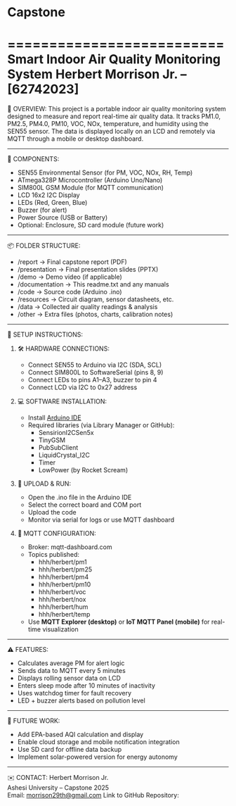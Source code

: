 # Capstone

==========================
Smart Indoor Air Quality Monitoring System
Herbert Morrison Jr. – [62742023]
==========================

📌 OVERVIEW:
This project is a portable indoor air quality monitoring system designed to measure and report real-time air quality data. It tracks PM1.0, PM2.5, PM4.0, PM10, VOC, NOx, temperature, and humidity using the SEN55 sensor. The data is displayed locally on an LCD and remotely via MQTT through a mobile or desktop dashboard.

---

🧰 COMPONENTS:
- SEN55 Environmental Sensor (for PM, VOC, NOx, RH, Temp)
- ATmega328P Microcontroller (Arduino Uno/Nano)
- SIM800L GSM Module (for MQTT communication)
- LCD 16x2 I2C Display
- LEDs (Red, Green, Blue)
- Buzzer (for alert)
- Power Source (USB or Battery)
- Optional: Enclosure, SD card module (future work)

---

📦 FOLDER STRUCTURE:
- /report → Final capstone report (PDF)
- /presentation → Final presentation slides (PPTX)
- /demo → Demo video (if applicable)
- /documentation → This readme.txt and any manuals
- /code → Source code (Arduino .ino)
- /resources → Circuit diagram, sensor datasheets, etc.
- /data → Collected air quality readings & analysis
- /other → Extra files (photos, charts, calibration notes)

---

🔧 SETUP INSTRUCTIONS:

1. 🛠 HARDWARE CONNECTIONS:
   - Connect SEN55 to Arduino via I2C (SDA, SCL)
   - Connect SIM800L to SoftwareSerial (pins 8, 9)
   - Connect LEDs to pins A1–A3, buzzer to pin 4
   - Connect LCD via I2C to 0x27 address

2. 💻 SOFTWARE INSTALLATION:
   - Install [Arduino IDE](https://www.arduino.cc/en/software)
   - Required libraries (via Library Manager or GitHub):
     - SensirionI2CSen5x
     - TinyGSM
     - PubSubClient
     - LiquidCrystal_I2C
     - Timer
     - LowPower (by Rocket Scream)

3. 🔄 UPLOAD & RUN:
   - Open the .ino file in the Arduino IDE
   - Select the correct board and COM port
   - Upload the code
   - Monitor via serial for logs or use MQTT dashboard

4. 📡 MQTT CONFIGURATION:
   - Broker: mqtt-dashboard.com
   - Topics published:
     - hhh/herbert/pm1
     - hhh/herbert/pm25
     - hhh/herbert/pm4
     - hhh/herbert/pm10
     - hhh/herbert/voc
     - hhh/herbert/nox
     - hhh/herbert/hum
     - hhh/herbert/temp
   - Use **MQTT Explorer (desktop)** or **IoT MQTT Panel (mobile)** for real-time visualization

---

⚠️ FEATURES:
- Calculates average PM for alert logic
- Sends data to MQTT every 5 minutes
- Displays rolling sensor data on LCD
- Enters sleep mode after 10 minutes of inactivity
- Uses watchdog timer for fault recovery
- LED + buzzer alerts based on pollution level

---

📘 FUTURE WORK:
- Add EPA-based AQI calculation and display
- Enable cloud storage and mobile notification integration
- Use SD card for offline data backup
- Implement solar-powered version for energy autonomy

---

✉️ CONTACT:
Herbert Morrison Jr.  
Ashesi University – Capstone 2025  
Email: morrison29th@gmail.com
Link to GitHub Repository: 
